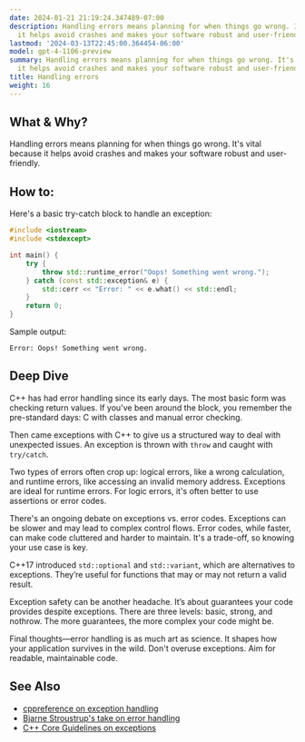 ```yaml
---
date: 2024-01-21 21:19:24.347489-07:00
description: Handling errors means planning for when things go wrong. It's vital because
  it helps avoid crashes and makes your software robust and user-friendly.
lastmod: '2024-03-13T22:45:00.364454-06:00'
model: gpt-4-1106-preview
summary: Handling errors means planning for when things go wrong. It's vital because
  it helps avoid crashes and makes your software robust and user-friendly.
title: Handling errors
weight: 16
---
```


## What & Why?
Handling errors means planning for when things go wrong. It's vital because it helps avoid crashes and makes your software robust and user-friendly.

## How to:
Here's a basic try-catch block to handle an exception:

```cpp
#include <iostream>
#include <stdexcept>

int main() {
    try {
        throw std::runtime_error("Oops! Something went wrong.");
    } catch (const std::exception& e) {
        std::cerr << "Error: " << e.what() << std::endl;
    }
    return 0;
}
```

Sample output:
```
Error: Oops! Something went wrong.
```

## Deep Dive
C++ has had error handling since its early days. The most basic form was checking return values. If you've been around the block, you remember the pre-standard days: C with classes and manual error checking.

Then came exceptions with C++ to give us a structured way to deal with unexpected issues. An exception is thrown with `throw` and caught with `try/catch`.

Two types of errors often crop up: logical errors, like a wrong calculation, and runtime errors, like accessing an invalid memory address. Exceptions are ideal for runtime errors. For logic errors, it's often better to use assertions or error codes.

There's an ongoing debate on exceptions vs. error codes. Exceptions can be slower and may lead to complex control flows. Error codes, while faster, can make code cluttered and harder to maintain. It's a trade-off, so knowing your use case is key.

C++17 introduced `std::optional` and `std::variant`, which are alternatives to exceptions. They’re useful for functions that may or may not return a valid result.

Exception safety can be another headache. It’s about guarantees your code provides despite exceptions. There are three levels: basic, strong, and nothrow. The more guarantees, the more complex your code might be.

Final thoughts—error handling is as much art as science. It shapes how your application survives in the wild. Don't overuse exceptions. Aim for readable, maintainable code.

## See Also
- [cppreference on exception handling](https://en.cppreference.com/w/cpp/language/exceptions)
- [Bjarne Stroustrup's take on error handling](http://www.stroustrup.com/except.pdf)
- [C++ Core Guidelines on exceptions](https://isocpp.github.io/CppCoreGuidelines/CppCoreGuidelines#Re-exceptions)
